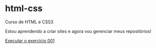 # html-css
 Curso de HTML e CSS3

Estou aprendendo a criar sites e agora vou gerenciar meus repositórios!

<a href="https://milenapolicarpo.github.io/html-css/exercicios/exe001/index.html">Executar o exercício 001 </a>